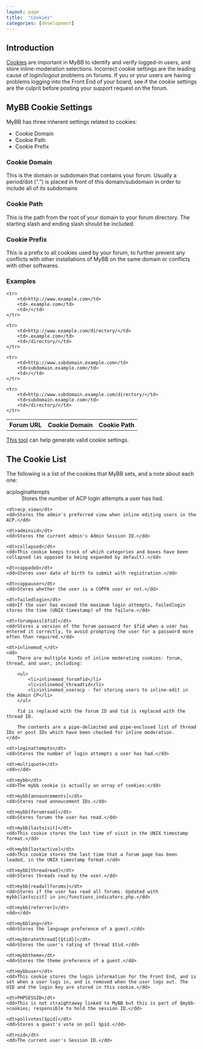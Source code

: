 ```yaml
---
layout: page
title:  "Cookies"
categories: [development]
---
```


## Introduction

[Cookies](https://en.wikipedia.org/wiki/HTTP_cookie) are important in MyBB to identify and verify logged-in users, and store inline-moderation selections. Incorrect cookie settings are the leading cause of login/logout problems on forums. If you or your users are having problems logging into the Front End of your board, see if the cookie settings are the culprit before posting your support request on the forum.

## MyBB Cookie Settings

MyBB has three inherent settings related to cookies:

- Cookie Domain
- Cookie Path
- Cookie Prefix

### Cookie Domain

This is the domain or subdomain that contains your forum. Usually a period/dot (".") is placed in front of this domain/subdomain in order to include all of its subdomains

### Cookie Path

This is the path from the root of your domain to your forum directory. The starting slash and ending slash should be included.

### Cookie Prefix

This is a prefix to all cookies used by your forum, to further prevent any conflicts with other installations of MyBB on the same domain or conflicts with other softwares.

### Examples

<table>
	<tr>
		<th>Forum URL</th>
		<th>Cookie Domain</th>
		<th>Cookie Path</th>
	</tr>

	<tr>
		<td>http://www.example.com</td>
		<td>.example.com</td>
		<td>/</td>
	</tr>

	<tr>
		<td>http://www.example.com/directory/</td>
		<td>.example.com</td>
		<td>/directory/</td>
	</tr>

	<tr>
		<td>http://www.subdomain.example.com</td>
		<td>subdomain.example.com</td>
		<td>/</td>
	</tr>

	<tr>
		<td>http://www.subdomain.example.com/directory/</td>
		<td>subdomain.example.com</td>
		<td>/directory/</td>
	</tr>
</table>

[This tool](/tools/cookie-settings) can help generate valid cookie settings.

## The Cookie List

The following is a list of the cookies that MyBB sets, and a note about each one:

<dl>
	<dt>acploginattempts</dt>
	<dd>Stores the number of ACP login attempts a user has had.</dd>

	<dt>acp_view</dt>
	<dd>Stores the admin's preferred view when inline editing users in the ACP.</dd>

	<dt>adminsid</dt>
	<dd>Stores the current admin's Admin Session ID.</dd>

	<dt>collapsed</dt>
	<dd>This cookie keeps track of which categories and boxes have been collapsed (as opposed to being expanded by default).</dd>

	<dt>coppadob</dt>
	<dd>Stores user date of birth to submit with registration.</dd>

	<dt>coppauser</dt>
	<dd>Stores whether the user is a COPPA user or not.</dd>

	<dt>failedlogin</dt>
	<dd>If the user has exceed the maximum login attempts, failedlogin stores the time (UNIX timestamp) of the failure.</dd>

	<dt>forumpass[$fid]</dt>
	<dd>Stores a version of the forum password for $fid when a user has entered it correctly, to avoid prompting the user for a password more often than required.</dd>

	<dt>inlinemod_</dt>
	<dd>
		There are multiple kinds of inline moderating cookies: forum, thread, and user, including:

		<ul>
			<li>inlinemod_forumfid</li>
			<li>inlinemod_threadtid</li>
			<li>inlinemod_useracp - for storing users to inline-edit in the Admin CP</li>
		</ul>

		fid is replaced with the forum ID and tid is replaced with the thread ID.

		The contents are a pipe-delimited and pipe-enclosed list of thread IDs or post IDs which have been checked for inline moderation.
	</dd>

	<dt>loginattempts</dt>
	<dd>Stores the number of login attempts a user has had.</dd>

	<dt>multiquote</dt>
	<dd></dd>

	<dt>mybb</dt>
	<dd>The mybb cookie is actually an array of cookies:</dd>

	<dt>mybb[announcements]</dt>
	<dd>Stores read annoucement IDs.</dd>

	<dt>mybb[forumread]</dt>
	<dd>Stores forums the user has read.</dd>

	<dt>mybb[lastvisit]</dt>
	<dd>This cookie stores the last time of visit in the UNIX timestamp format.</dd>

	<dt>mybb[lastactive]</dt>
	<dd>This cookie stores the last time that a forum page has been loaded, in the UNIX timestamp format.</dd>

	<dt>mybb[threadread]</dt>
	<dd>Stores threads read by the user.</dd>

	<dt>mybb[readallforums]</dt>
	<dd>Stores if the user has read all forums. Updated with mybb[lastvisit] in inc/functions_indicators.php.</dd>

	<dt>mybb[referrer]</dt>
	<dd></dd>

	<dt>mybblang</dt>
	<dd>Stores the language preference of a guest.</dd>

	<dt>mybbratethread[{$tid}]</dt>
	<dd>Stores the user's rating of thread $tid.</dd>

	<dt>mybbtheme</dt>
	<dd>Stores the theme preference of a guest.</dd>

	<dt>mybbuser</dt>
	<dd>This cookie stores the login information for the Front End, and is set when a user logs in, and is removed when the user logs out. The UID and the login key are stored in this cookie.</dd>
	
	<dt>PHPSESSID</dt>
	<dd>This is not straightaway linked to MyBB but this is part of $mybb->cookies; responsible to hold the session ID.</dd>

	<dt>pollvotes[$pid]</dt>
	<dd>Stores a guest's vote on poll $pid.</dd>

	<dt>sid</dt>
	<dd>The current user's Session ID.</dd>
</dl>
